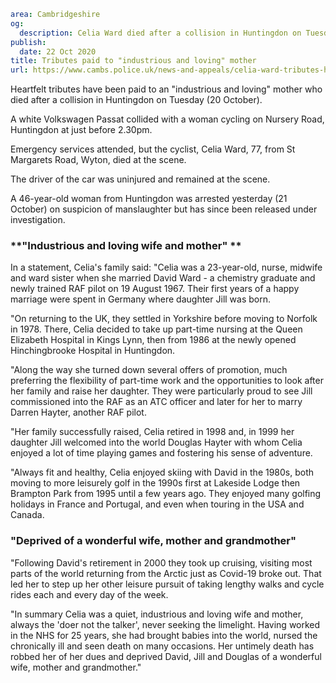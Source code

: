 ```yaml
area: Cambridgeshire
og:
  description: Celia Ward died after a collision in Huntingdon on Tuesday (20 October)
publish:
  date: 22 Oct 2020
title: Tributes paid to "industrious and loving" mother
url: https://www.cambs.police.uk/news-and-appeals/celia-ward-tributes-huntingdon-fatal-collision
```

Heartfelt tributes have been paid to an "industrious and loving" mother who died after a collision in Huntingdon on Tuesday (20 October).

A white Volkswagen Passat collided with a woman cycling on Nursery Road, Huntingdon at just before 2.30pm.

Emergency services attended, but the cyclist, Celia Ward, 77, from St Margarets Road, Wyton, died at the scene.

The driver of the car was uninjured and remained at the scene.

A 46-year-old woman from Huntingdon was arrested yesterday (21 October) on suspicion of manslaughter but has since been released under investigation.

### **"Industrious and loving wife and mother" **

In a statement, Celia's family said: "Celia was a 23-year-old, nurse, midwife and ward sister when she married David Ward - a chemistry graduate and newly trained RAF pilot on 19 August 1967. Their first years of a happy marriage were spent in Germany where daughter Jill was born.

"On returning to the UK, they settled in Yorkshire before moving to Norfolk in 1978. There, Celia decided to take up part-time nursing at the Queen Elizabeth Hospital in Kings Lynn, then from 1986 at the newly opened Hinchingbrooke Hospital in Huntingdon.

"Along the way she turned down several offers of promotion, much preferring the flexibility of part-time work and the opportunities to look after her family and raise her daughter. They were particularly proud to see Jill commissioned into the RAF as an ATC officer and later for her to marry Darren Hayter, another RAF pilot.

"Her family successfully raised, Celia retired in 1998 and, in 1999 her daughter Jill welcomed into the world Douglas Hayter with whom Celia enjoyed a lot of time playing games and fostering his sense of adventure.

"Always fit and healthy, Celia enjoyed skiing with David in the 1980s, both moving to more leisurely golf in the 1990s first at Lakeside Lodge then Brampton Park from 1995 until a few years ago. They enjoyed many golfing holidays in France and Portugal, and even when touring in the USA and Canada.

### "Deprived of a wonderful wife, mother and grandmother"

"Following David's retirement in 2000 they took up cruising, visiting most parts of the world returning from the Arctic just as Covid-19 broke out. That led her to step up her other leisure pursuit of taking lengthy walks and cycle rides each and every day of the week.

"In summary Celia was a quiet, industrious and loving wife and mother, always the 'doer not the talker', never seeking the limelight. Having worked in the NHS for 25 years, she had brought babies into the world, nursed the chronically ill and seen death on many occasions. Her untimely death has robbed her of her dues and deprived David, Jill and Douglas of a wonderful wife, mother and grandmother."

